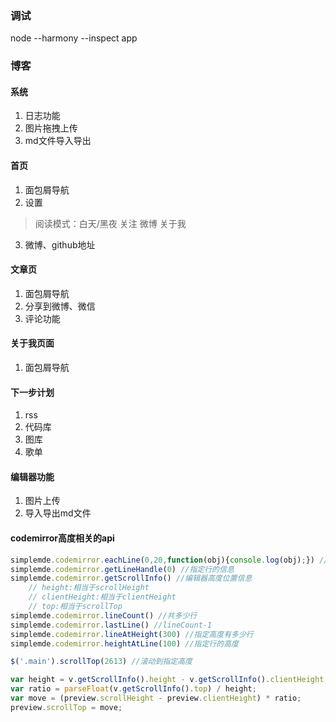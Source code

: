 ### 调试
node --harmony --inspect app

### 博客
#### 系统
1. 日志功能
2. 图片拖拽上传
3. md文件导入导出

#### 首页
1. 面包屑导航
2. 设置
> 阅读模式：白天/黑夜
> 关注 微博
> 关于我
3. 微博、github地址

#### 文章页
1. 面包屑导航
2. 分享到微博、微信
3. 评论功能

#### 关于我页面
1. 面包屑导航

#### 下一步计划
1. rss
2. 代码库
3. 图库
4. 歌单

#### 编辑器功能
1. 图片上传
2. 导入导出md文件 
<!-- 3. 大纲 -->


#### codemirror高度相关的api

``` javascript
simplemde.codemirror.eachLine(0,20,function(obj){console.log(obj);}) //遍历指定的行集合
simplemde.codemirror.getLineHandle(0) //指定行的信息
simplemde.codemirror.getScrollInfo() //编辑器高度位置信息
	// height:相当于scrollHeight
	// clientHeight:相当于clientHeight
	// top:相当于scrollTop 
simplemde.codemirror.lineCount() //共多少行
simplemde.codemirror.lastLine() //lineCount-1
simplemde.codemirror.lineAtHeight(300) //指定高度有多少行
simplemde.codemirror.heightAtLine(100) //指定行的高度 

$('.main').scrollTop(2613) //滚动到指定高度

var height = v.getScrollInfo().height - v.getScrollInfo().clientHeight;
var ratio = parseFloat(v.getScrollInfo().top) / height;
var move = (preview.scrollHeight - preview.clientHeight) * ratio;
preview.scrollTop = move;
```